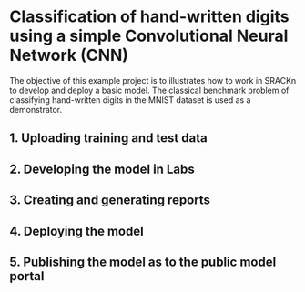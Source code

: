 
# Classification of hand-written digits using a simple Convolutional Neural Network (CNN)

The objective of this example project is to illustrates how to work in SRACKn to develop and deploy a basic model. The classical benchmark problem of classifying hand-written digits in the MNIST dataset is used as a demonstrator. 

## 1. Uploading training and test data

## 2. Developing the model in Labs 

## 3. Creating and generating reports

## 4. Deploying the model

## 5. Publishing the model as to the public model portal  

